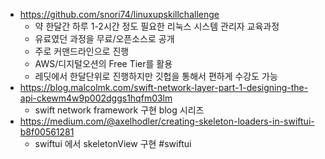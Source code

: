 - https://github.com/snori74/linuxupskillchallenge
	- 약 한달간 하루 1-2시간 정도 필요한 리눅스 시스템 관리자 교육과정
	- 유료였던 과정을 무료/오픈소스로 공개
	- 주로 커맨드라인으로 진행
	- AWS/디지털오션의 Free Tier를 활용
	- 레딧에서 한달단위로 진행하지만 깃헙을 통해서 편하게 수강도 가능
- https://blog.malcolmk.com/swift-network-layer-part-1-designing-the-api-ckewm4w9p002dggs1hqfm03lm
	- swift network framework 구현 blog 시리즈 
- https://medium.com/@axelhodler/creating-skeleton-loaders-in-swiftui-b8f00561281
	- swiftui 에서 skeletonView 구현 #swiftui 